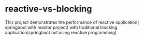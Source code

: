 # reactive-vs-blocking
This project demonstrates the performance of reactive application( springboot with reactor project) with traditional blocking application(springboot not using reactive programming)
